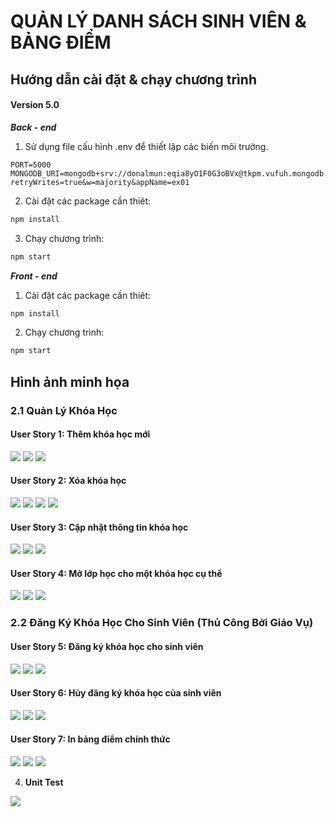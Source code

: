 # QUẢN LÝ DANH SÁCH SINH VIÊN & BẢNG ĐIỂM

## Hướng dẫn cài đặt & chạy chương trình

#### Version 5.0

**_Back - end_**

1. Sử dụng file cấu hình .env để thiết lập các biến môi trường.

```properties
PORT=5000
MONGODB_URI=mongodb+srv://donalmun:eqia8yO1F0G3oBVx@tkpm.vufuh.mongodb.net/ex01?retryWrites=true&w=majority&appName=ex01
```

2. Cài đặt các package cần thiêt:

```bash
npm install
```

3. Chạy chương trình:

```bash
npm start
```

**_Front - end_**

1. Cài đặt các package cần thiêt:

```bash
npm install
```

2. Chạy chương trình:

```bash
npm start
```

## Hình ảnh minh họa

### **2.1 Quản Lý Khóa Học**

#### **User Story 1: Thêm khóa học mới**

<img src="FeatureImg/Ex05/ManageCourse/UserStory1/image1.png"  />
<img src="FeatureImg/Ex05/ManageCourse/UserStory1/image2.png"  />
<img src="FeatureImg/Ex05/ManageCourse/UserStory1/image3.png"  />

#### **User Story 2: Xóa khóa học**

<img src="FeatureImg/Ex05/ManageCourse/UserStory2/image1.png"  />
<img src="FeatureImg/Ex05/ManageCourse/UserStory2/image3.png"  />
<img src="FeatureImg/Ex05/ManageCourse/UserStory2/image2.png"  />
<img src="FeatureImg/Ex05/ManageCourse/UserStory2/image4.png"  />

#### **User Story 3: Cập nhật thông tin khóa học**

<img src="FeatureImg/Ex05/ManageCourse/UserStory3/image1.png"  />
<img src="FeatureImg/Ex05/ManageCourse/UserStory3/image2.png"  />
<img src="FeatureImg/Ex05/ManageCourse/UserStory3/image3.png"  />

#### **User Story 4: Mở lớp học cho một khóa học cụ thể**

<img src="FeatureImg/Ex05/ManageCourse/UserStory4/image1.png"  />
<img src="FeatureImg/Ex05/ManageCourse/UserStory4/image2.png"  />
<img src="FeatureImg/Ex05/ManageCourse/UserStory4/image3.png"  />

### **2.2 Đăng Ký Khóa Học Cho Sinh Viên (Thủ Công Bởi Giáo Vụ)**

#### **User Story 5: Đăng ký khóa học cho sinh viên**  

<img src="FeatureImg/Ex05/ManageCourse/UserStory5/1.PNG"  />
<img src="FeatureImg/Ex05/ManageCourse/UserStory5/2.PNG"  />
<img src="FeatureImg/Ex05/ManageCourse/UserStory5/3.PNG"  />


#### **User Story 6: Hủy đăng ký khóa học của sinh viên**

<img src="FeatureImg/Ex05/ManageCourse/UserStory6/1.PNG"  />
<img src="FeatureImg/Ex05/ManageCourse/UserStory6/2.PNG"  />
<img src="FeatureImg/Ex05/ManageCourse/UserStory6/3.PNG"  />

#### **User Story 7: In bảng điểm chính thức**

<img src="FeatureImg/Ex05/ManageCourse/UserStory7/1.PNG"  />
<img src="FeatureImg/Ex05/ManageCourse/UserStory7/2.PNG"  />
<img src="FeatureImg/Ex05/ManageCourse/UserStory7/4.PNG"  />

4. **Unit Test**

<img src="FeatureImg/Ex05/ManageCourse/unittest.png"  />
